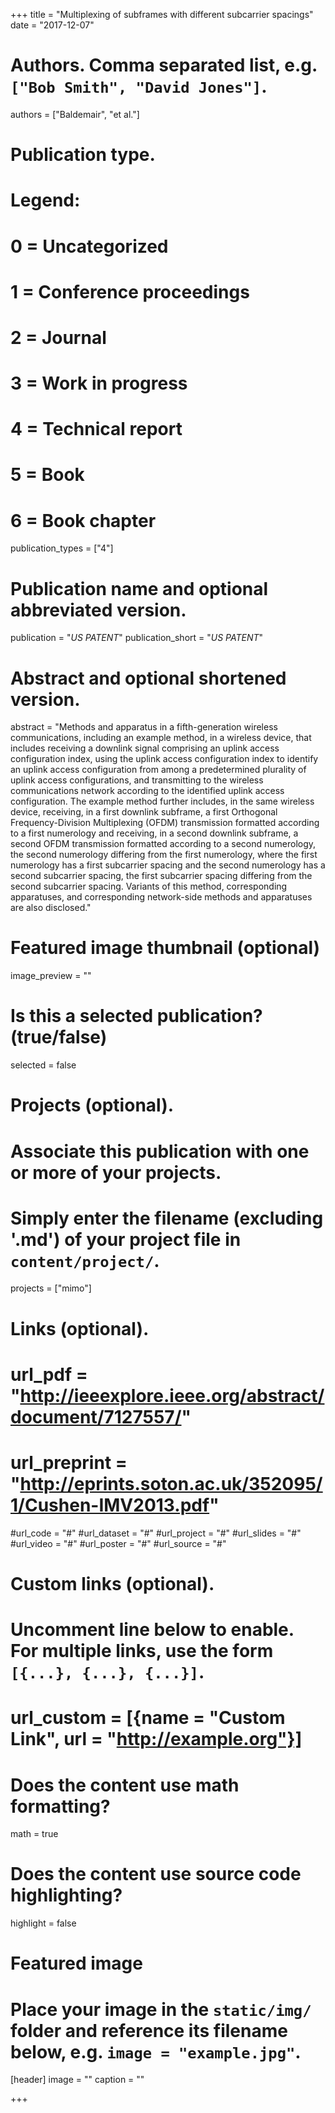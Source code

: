 +++
title = "Multiplexing of subframes with different subcarrier spacings"
date = "2017-12-07"

# Authors. Comma separated list, e.g. `["Bob Smith", "David Jones"]`.
authors = ["Baldemair", "et al."]

# Publication type.
# Legend:
# 0 = Uncategorized
# 1 = Conference proceedings
# 2 = Journal
# 3 = Work in progress
# 4 = Technical report
# 5 = Book
# 6 = Book chapter
publication_types = ["4"]

# Publication name and optional abbreviated version.
publication = "*US PATENT*"
publication_short = "*US PATENT*"

# Abstract and optional shortened version.
abstract = "Methods and apparatus in a fifth-generation wireless communications, including an example method, in a wireless device, that includes receiving a downlink signal comprising an uplink access configuration index, using the uplink access configuration index to identify an uplink access configuration from among a predetermined plurality of uplink access configurations, and transmitting to the wireless communications network according to the identified uplink access configuration. The example method further includes, in the same wireless device, receiving, in a first downlink subframe, a first Orthogonal Frequency-Division Multiplexing (OFDM) transmission formatted according to a first numerology and receiving, in a second downlink subframe, a second OFDM transmission formatted according to a second numerology, the second numerology differing from the first numerology, where the first numerology has a first subcarrier spacing and the second numerology has a second subcarrier spacing, the first subcarrier spacing differing from the second subcarrier spacing. Variants of this method, corresponding apparatuses, and corresponding network-side methods and apparatuses are also disclosed."

# Featured image thumbnail (optional)
image_preview = ""

# Is this a selected publication? (true/false)
selected = false

# Projects (optional).
#   Associate this publication with one or more of your projects.
#   Simply enter the filename (excluding '.md') of your project file in `content/project/`.
projects = ["mimo"]

# Links (optional).
# url_pdf = "http://ieeexplore.ieee.org/abstract/document/7127557/"
# url_preprint = "http://eprints.soton.ac.uk/352095/1/Cushen-IMV2013.pdf"
#url_code = "#"
#url_dataset = "#"
#url_project = "#"
#url_slides = "#"
#url_video = "#"
#url_poster = "#"
#url_source = "#"

# Custom links (optional).
#   Uncomment line below to enable. For multiple links, use the form `[{...}, {...}, {...}]`.
# url_custom = [{name = "Custom Link", url = "http://example.org"}]

# Does the content use math formatting?
math = true

# Does the content use source code highlighting?
highlight = false

# Featured image
# Place your image in the `static/img/` folder and reference its filename below, e.g. `image = "example.jpg"`.
[header]
image = ""
caption = ""

+++

